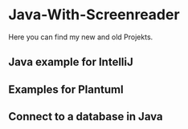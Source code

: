 # Java-With-Screenreader
Here you can find my new and old Projekts. 

## Java example for IntelliJ

## Examples for Plantuml

## Connect to a database in Java
